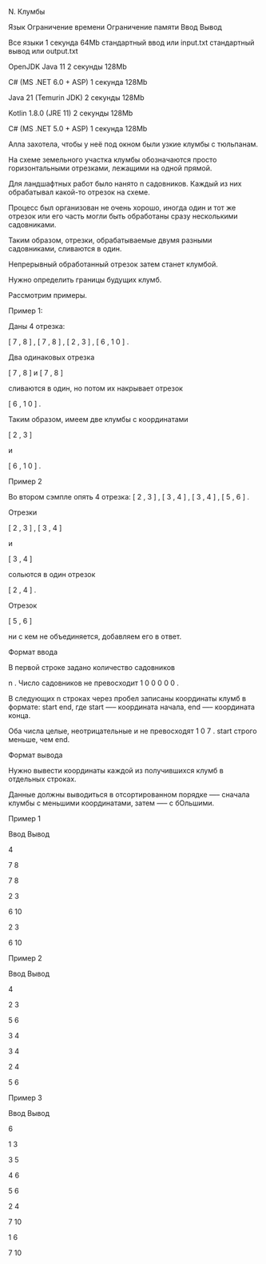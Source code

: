 N. Клумбы

Язык	Ограничение времени	Ограничение памяти	Ввод	Вывод

Все языки	1 секунда	64Mb	стандартный ввод или input.txt	стандартный вывод или output.txt

OpenJDK Java 11	2 секунды	128Mb

C# (MS .NET 6.0 + ASP)	1 секунда	128Mb

Java 21 (Temurin JDK)	2 секунды	128Mb

Kotlin 1.8.0 (JRE 11)	2 секунды	128Mb

C# (MS .NET 5.0 + ASP)	1 секунда	128Mb

Алла захотела, чтобы у неё под окном были узкие клумбы с тюльпанам. 

На схеме земельного участка клумбы обозначаются просто горизонтальными отрезками, лежащими на одной прямой. 

Для ландшафтных работ было нанято n садовников. Каждый из них обрабатывал какой-то отрезок на схеме. 

Процесс был организован не очень хорошо, иногда один и тот же отрезок или его часть могли быть обработаны сразу несколькими садовниками. 

Таким образом, отрезки, обрабатываемые двумя разными садовниками, сливаются в один. 

Непрерывный обработанный отрезок затем станет клумбой.

Нужно определить границы будущих клумб.

Рассмотрим примеры.

Пример 1:

Даны 4 отрезка: 

[
7
,
8
]
, 
[
7
,
8
]
 ,
[
2
,
3
]
, 
[
6
,
1
0
]
.

Два одинаковых отрезка 

[
7
,
8
]
 и 
[
7
,
8
]

 сливаются в один, но потом их накрывает отрезок 

[
6
,
1
0
]
.

Таким образом, имеем две клумбы с координатами 

[
2
,
3
]

 и 

[
6
,
1
0
]
.


Пример 2

Во втором сэмпле опять 4 отрезка: 
[
2
,
3
]
, 
[
3
,
4
]
, 
[
3
,
4
]
, 
[
5
,
6
]
. 

Отрезки 

[
2
,
3
]
, 
[
3
,
4
]

 и 

[
3
,
4
]

 сольются в один отрезок 

[
2
,
4
]
. 

Отрезок 

[
5
,
6
]

 ни с кем не объединяется, добавляем его в ответ.


Формат ввода

В первой строке задано количество садовников 

n
. Число садовников не превосходит 
1
0
0
0
0
0
.

В следующих 
n
 строках через пробел записаны координаты клумб в формате: start end, где start —– координата начала, end —– координата конца. 

Оба числа целые, неотрицательные и не превосходят 
1
0
7
. start строго меньше, чем end.

Формат вывода

Нужно вывести координаты каждой из получившихся клумб в отдельных строках. 

Данные должны выводиться в отсортированном порядке —– сначала клумбы с меньшими координатами, затем —– с бОльшими.

Пример 1

Ввод	Вывод

4

7 8

7 8

2 3

6 10

2 3

6 10

Пример 2

Ввод	Вывод

4

2 3

5 6

3 4

3 4

2 4

5 6

Пример 3

Ввод	Вывод

6

1 3

3 5

4 6

5 6

2 4

7 10

1 6

7 10
